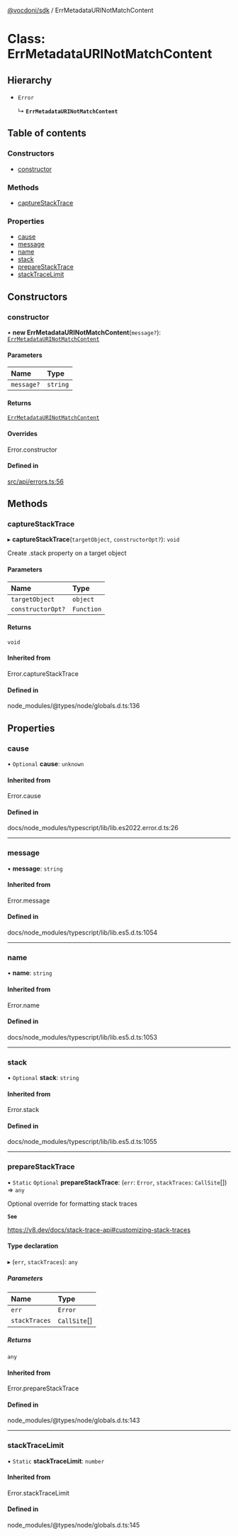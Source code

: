 [@vocdoni/sdk](/sdk) / ErrMetadataURINotMatchContent

# Class: ErrMetadataURINotMatchContent

## Hierarchy

- `Error`

  ↳ **`ErrMetadataURINotMatchContent`**

## Table of contents

### Constructors

- [constructor](ErrMetadataURINotMatchContent#constructor)

### Methods

- [captureStackTrace](ErrMetadataURINotMatchContent#capturestacktrace)

### Properties

- [cause](ErrMetadataURINotMatchContent#cause)
- [message](ErrMetadataURINotMatchContent#message)
- [name](ErrMetadataURINotMatchContent#name)
- [stack](ErrMetadataURINotMatchContent#stack)
- [prepareStackTrace](ErrMetadataURINotMatchContent#preparestacktrace)
- [stackTraceLimit](ErrMetadataURINotMatchContent#stacktracelimit)

## Constructors

### constructor

• **new ErrMetadataURINotMatchContent**(`message?`): [`ErrMetadataURINotMatchContent`](ErrMetadataURINotMatchContent)

#### Parameters

| Name | Type |
| :------ | :------ |
| `message?` | `string` |

#### Returns

[`ErrMetadataURINotMatchContent`](ErrMetadataURINotMatchContent)

#### Overrides

Error.constructor

#### Defined in

[src/api/errors.ts:56](https://github.com/vocdoni/vocdoni-sdk/blob/179c92b4cecfec787d968dc02b519f64ee15c5d3/src/api/errors.ts#L56)

## Methods

### captureStackTrace

▸ **captureStackTrace**(`targetObject`, `constructorOpt?`): `void`

Create .stack property on a target object

#### Parameters

| Name | Type |
| :------ | :------ |
| `targetObject` | `object` |
| `constructorOpt?` | `Function` |

#### Returns

`void`

#### Inherited from

Error.captureStackTrace

#### Defined in

node_modules/@types/node/globals.d.ts:136

## Properties

### cause

• `Optional` **cause**: `unknown`

#### Inherited from

Error.cause

#### Defined in

docs/node_modules/typescript/lib/lib.es2022.error.d.ts:26

___

### message

• **message**: `string`

#### Inherited from

Error.message

#### Defined in

docs/node_modules/typescript/lib/lib.es5.d.ts:1054

___

### name

• **name**: `string`

#### Inherited from

Error.name

#### Defined in

docs/node_modules/typescript/lib/lib.es5.d.ts:1053

___

### stack

• `Optional` **stack**: `string`

#### Inherited from

Error.stack

#### Defined in

docs/node_modules/typescript/lib/lib.es5.d.ts:1055

___

### prepareStackTrace

▪ `Static` `Optional` **prepareStackTrace**: (`err`: `Error`, `stackTraces`: `CallSite`[]) => `any`

Optional override for formatting stack traces

**`See`**

https://v8.dev/docs/stack-trace-api#customizing-stack-traces

#### Type declaration

▸ (`err`, `stackTraces`): `any`

##### Parameters

| Name | Type |
| :------ | :------ |
| `err` | `Error` |
| `stackTraces` | `CallSite`[] |

##### Returns

`any`

#### Inherited from

Error.prepareStackTrace

#### Defined in

node_modules/@types/node/globals.d.ts:143

___

### stackTraceLimit

▪ `Static` **stackTraceLimit**: `number`

#### Inherited from

Error.stackTraceLimit

#### Defined in

node_modules/@types/node/globals.d.ts:145
